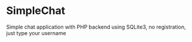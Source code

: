 # SimpleChat
Simple chat application with PHP backend using SQLite3, no registration, just type your username
